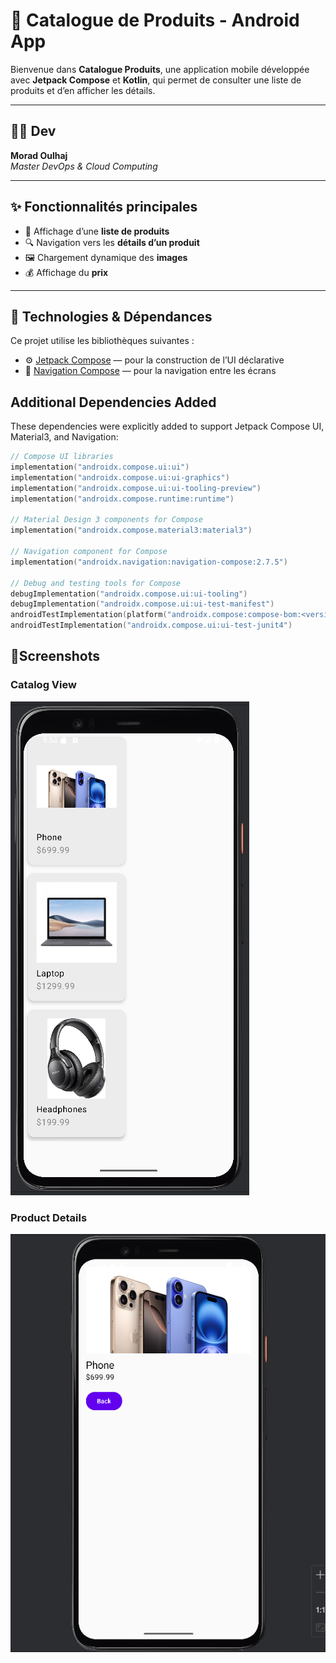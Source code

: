 # 📱 Catalogue de Produits - Android App

Bienvenue dans **Catalogue Produits**, une application mobile développée avec **Jetpack Compose** et **Kotlin**, qui permet de consulter une liste de produits et d’en afficher les détails.

---

## 👨‍💻 Dev

**Morad Oulhaj**  
_Master DevOps & Cloud Computing_

---

## ✨ Fonctionnalités principales

- 🛒 Affichage d’une **liste de produits**
- 🔍 Navigation vers les **détails d’un produit**
- 🖼️ Chargement dynamique des **images**
- 💰 Affichage du **prix** 

---

## 🧩 Technologies & Dépendances

Ce projet utilise les bibliothèques suivantes :

- ⚙️ [Jetpack Compose](https://developer.android.com/jetpack/compose) — pour la construction de l’UI déclarative
- 🧭 [Navigation Compose](https://developer.android.com/jetpack/compose/navigation) — pour la navigation entre les écrans

## Additional Dependencies Added

These dependencies were explicitly added to support Jetpack Compose UI, Material3, and Navigation:

```kotlin
// Compose UI libraries
implementation("androidx.compose.ui:ui")
implementation("androidx.compose.ui:ui-graphics")
implementation("androidx.compose.ui:ui-tooling-preview")
implementation("androidx.compose.runtime:runtime")

// Material Design 3 components for Compose
implementation("androidx.compose.material3:material3")

// Navigation component for Compose
implementation("androidx.navigation:navigation-compose:2.7.5")

// Debug and testing tools for Compose
debugImplementation("androidx.compose.ui:ui-tooling")
debugImplementation("androidx.compose.ui:ui-test-manifest")
androidTestImplementation(platform("androidx.compose:compose-bom:<version>"))
androidTestImplementation("androidx.compose.ui:ui-test-junit4")
```
## 🧩Screenshots

### Catalog View
![Catalog Screenshot](./screenshots/List.png)

### Product Details
![Product Details Screenshot](./screenshots/Item.png)
